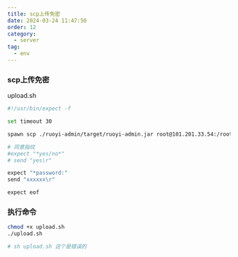 ```yaml
---
title: scp上传免密
date: 2024-03-24 11:47:50
order: 12
category:
  - server
tag:
  - env
---
```


### scp上传免密

upload.sh
```bash
#!/usr/bin/expect -f

set timeout 30

spawn scp ./ruoyi-admin/target/ruoyi-admin.jar root@101.201.33.54:/root/tomcat/bin

# 同意指纹
#expect "*yes/no*"
# send "yes\r"

expect "*password:"
send "xxxxxx\r"

expect eof
```

### 执行命令
```bash
chmod +x upload.sh
./upload.sh

# sh upload.sh 这个是错误的
```